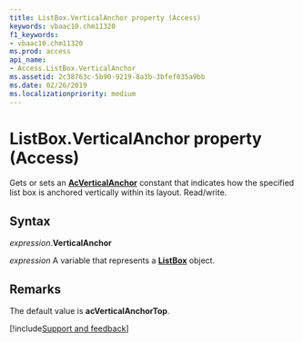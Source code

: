 ```yaml
---
title: ListBox.VerticalAnchor property (Access)
keywords: vbaac10.chm11320
f1_keywords:
- vbaac10.chm11320
ms.prod: access
api_name:
- Access.ListBox.VerticalAnchor
ms.assetid: 2c38763c-5b90-9219-8a3b-3bfef035a9bb
ms.date: 02/26/2019
ms.localizationpriority: medium
---
```



# ListBox.VerticalAnchor property (Access)

Gets or sets an **[AcVerticalAnchor](Access.AcVerticalAnchor.md)** constant that indicates how the specified list box is anchored vertically within its layout. Read/write.


## Syntax

_expression_.**VerticalAnchor**

_expression_ A variable that represents a **[ListBox](Access.ListBox.md)** object.


## Remarks

The default value is **acVerticalAnchorTop**.




[!include[Support and feedback](~/includes/feedback-boilerplate.md)]